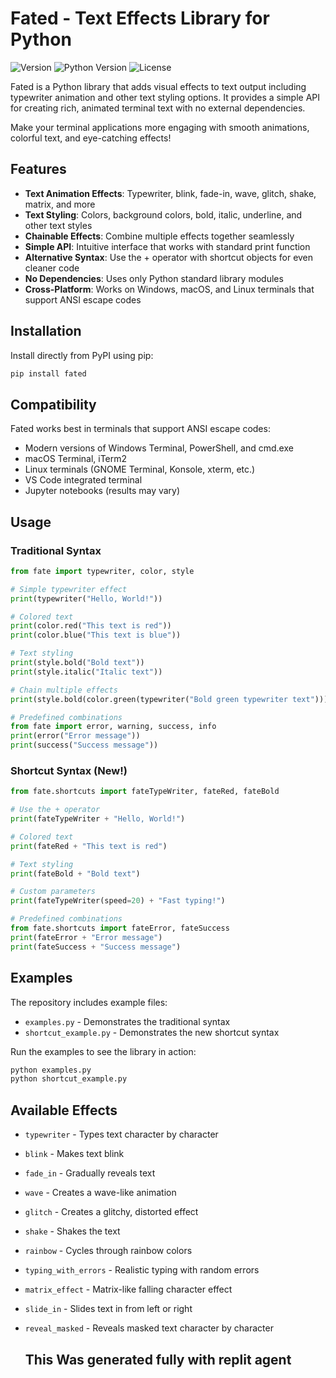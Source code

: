 # Fated - Text Effects Library for Python

![Version](https://img.shields.io/pypi/v/fated)
![Python Version](https://img.shields.io/pypi/pyversions/fated)
![License](https://img.shields.io/github/license/fredised/fated)

Fated is a Python library that adds visual effects to text output including typewriter animation and other text styling options. It provides a simple API for creating rich, animated terminal text with no external dependencies.

Make your terminal applications more engaging with smooth animations, colorful text, and eye-catching effects!

## Features

- **Text Animation Effects**: Typewriter, blink, fade-in, wave, glitch, shake, matrix, and more
- **Text Styling**: Colors, background colors, bold, italic, underline, and other text styles
- **Chainable Effects**: Combine multiple effects together seamlessly
- **Simple API**: Intuitive interface that works with standard print function
- **Alternative Syntax**: Use the + operator with shortcut objects for even cleaner code
- **No Dependencies**: Uses only Python standard library modules
- **Cross-Platform**: Works on Windows, macOS, and Linux terminals that support ANSI escape codes

## Installation

Install directly from PyPI using pip:

```bash
pip install fated
```
## Compatibility

Fated works best in terminals that support ANSI escape codes:
- Modern versions of Windows Terminal, PowerShell, and cmd.exe
- macOS Terminal, iTerm2
- Linux terminals (GNOME Terminal, Konsole, xterm, etc.)
- VS Code integrated terminal
- Jupyter notebooks (results may vary)

## Usage

### Traditional Syntax

```python
from fate import typewriter, color, style

# Simple typewriter effect
print(typewriter("Hello, World!"))

# Colored text
print(color.red("This text is red"))
print(color.blue("This text is blue"))

# Text styling
print(style.bold("Bold text"))
print(style.italic("Italic text"))

# Chain multiple effects
print(style.bold(color.green(typewriter("Bold green typewriter text"))))

# Predefined combinations
from fate import error, warning, success, info
print(error("Error message"))
print(success("Success message"))
```

### Shortcut Syntax (New!)

```python
from fate.shortcuts import fateTypeWriter, fateRed, fateBold

# Use the + operator
print(fateTypeWriter + "Hello, World!")

# Colored text
print(fateRed + "This text is red")

# Text styling
print(fateBold + "Bold text")

# Custom parameters
print(fateTypeWriter(speed=20) + "Fast typing!")

# Predefined combinations
from fate.shortcuts import fateError, fateSuccess
print(fateError + "Error message")
print(fateSuccess + "Success message")
```

## Examples

The repository includes example files:

- `examples.py` - Demonstrates the traditional syntax
- `shortcut_example.py` - Demonstrates the new shortcut syntax

Run the examples to see the library in action:

```bash
python examples.py
python shortcut_example.py
```

## Available Effects

- `typewriter` - Types text character by character
- `blink` - Makes text blink
- `fade_in` - Gradually reveals text
- `wave` - Creates a wave-like animation
- `glitch` - Creates a glitchy, distorted effect
- `shake` - Shakes the text
- `rainbow` - Cycles through rainbow colors
- `typing_with_errors` - Realistic typing with random errors
- `matrix_effect` - Matrix-like falling character effect
- `slide_in` - Slides text in from left or right
- `reveal_masked` - Reveals masked text character by character

  ## This Was generated fully with replit agent
